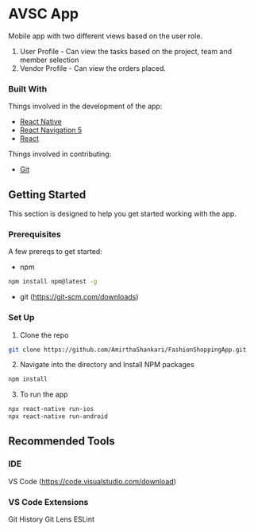 # AVSC App 

Mobile app with two different views based on the user role. 
1. User Profile - Can view the tasks based on the project, team and member selection
2. Vendor Profile - Can view the orders placed. 


### Built With

Things involved in the development of the app:

-   [React Native](https://reactnative.dev/)
-   [React Navigation 5](https://reactnavigation.org/)
-   [React](https://reactjs.org/)

Things involved in contributing:

-   [Git](https://git-scm.com/)

## Getting Started

This section is designed to help you get started working with the app.

### Prerequisites

A few prereqs to get started:

-   npm

```sh
npm install npm@latest -g
```

-   git
    (https://git-scm.com/downloads)

### Set Up

1. Clone the repo

```sh
git clone https://github.com/AmirthaShankari/FashionShoppingApp.git
```

2. Navigate into the directory and Install NPM packages

```sh
npm install
```

3. To run the app

```sh
npx react-native run-ios
npx react-native run-android
```

## Recommended Tools

### IDE

VS Code (https://code.visualstudio.com/download)

### VS Code Extensions

Git History
Git Lens
ESLint

